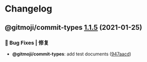 # Changelog

## @gitmoji/commit-types [1.1.5](https://github.com/arvinxx/gitmoji-commit-workflow/compare/@gitmoji/commit-types@1.1.4...@gitmoji/commit-types@1.1.5) (2021-01-25)

### 🐛 Bug Fixes | 修复

- **@gitmoji/commit-types**: add test documents ([947aacd](https://github.com/arvinxx/gitmoji-commit-workflow/commit/947aacd))
